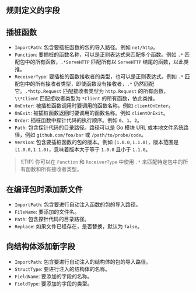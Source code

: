 ## 规则定义的字段

## 插桩函数
- `ImportPath`: 包含要插桩函数的包的导入路径。例如 `net/http`。
- `Function`: 要插桩的函数名称，可以是正则表达式来匹配多个函数。例如 `.*` 匹配包中的所有函数，`.*ServeHTTP` 匹配所有以 `ServeHTTP` 结尾的函数，以此类推。
- `ReceiverType`: 要插桩的函数接收者的类型，也可以是正则表达式。例如 `.*` 匹配包中的所有接收者类型，即使函数没有接收者，`.*` 仍然匹配它。`.*http.Request` 匹配接收者类型为 `http.Request` 的所有函数，`\\*Client` 匹配接收者类型为 `*Client` 的所有函数，依此类推。
- `OnEnter`: 被插桩函数调用时要调用的函数名称。例如 `clientOnEnter`。
- `OnExit`: 被插桩函数返回时要调用的函数名称。例如 `clientOnExit`。
- `Order`: 插桩函数中探针代码的执行顺序。例如 `0`、`1`、`2`。
- `Path`: 包含探针代码的目录路径。路径可以是 Go 模块 URL 或本地文件系统路径，例如 `github.com/foo/bar` 或 `/path/to/probe/code`。
- `Version`: 包含要插桩函数的包的版本。例如 `[1.0.0,1.1.0)`，版本范围是 `[1.0.0,1.1.0)`，意味着版本大于等于 `1.0.0` 且小于 `1.1.0`。
> ![TIP]
> 你可以在 `Function` 和 `ReceiverType` 中使用 `.*` 来匹配特定包中的所有函数和所有接收者类型。
## 在编译包时添加新文件
- `ImportPath`: 包含要进行自动注入函数的包的导入路径。
- `FileName`: 要添加的文件名。
- `Path`: 包含探针代码的目录路径。
- `Replace`: 如果文件已经存在，是否替换，默认为 `false`。
## 向结构体添加新字段
- `ImportPath`: 包含要进行自动注入的结构体的包的导入路径。
- `StructType`: 要进行注入的结构体的名称。
- `FieldName`: 要添加的字段的名称。
- `FieldType`: 要添加的字段的类型。
